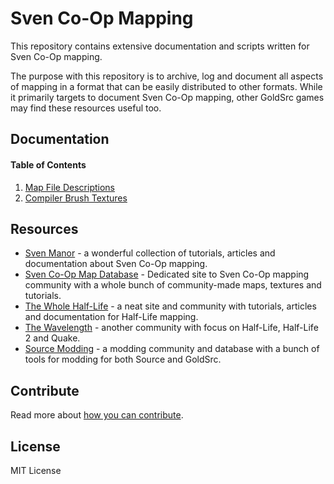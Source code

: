 # Sven Co-Op Mapping

This repository contains extensive documentation and scripts written for Sven Co-Op mapping.

The purpose with this repository is to archive, log and document all aspects of
mapping in a format that can be easily distributed to other formats. While it primarily targets to document Sven Co-Op mapping, other GoldSrc games may find these resources useful too.

## Documentation

#### Table of Contents

1. [Map File Descriptions](documentation/definitions/map-file-descriptions.md)
2. [Compiler Brush Textures](documentation/compiler-brush-textures.md)

## Resources

- [Sven Manor](https://sites.google.com/site/svenmanor/) - a wonderful collection of tutorials, articles and documentation about Sven Co-Op mapping.
- [Sven Co-Op Map Database](http://scmapdb.com) - Dedicated site to Sven Co-Op mapping community with a whole bunch of community-made maps, textures and tutorials.
- [The Whole Half-Life](http://twhl.info) - a neat site and community with tutorials, articles and documentation for Half-Life mapping.
- [The Wavelength](http://thewavelength.net) - another community with focus on Half-Life, Half-Life 2 and Quake.
- [Source Modding](http://www.sourcemodding.com) - a modding community and database with a bunch of tools for modding for both Source and GoldSrc.

## Contribute

Read more about [how you can contribute](.github/CONTRIBUTING.md).

## License

MIT License
